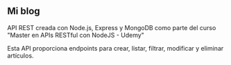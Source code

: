 ## Mi blog

API REST creada con Node.js, Express y MongoDB como parte del curso "Master en APIs RESTful con NodeJS - Udemy"

Esta API proporciona endpoints para crear, listar, filtrar, modificar y eliminar artículos.
